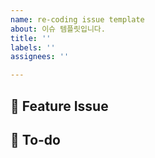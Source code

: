 ```yaml
---
name: re-coding issue template
about: 이슈 템플릿입니다.
title: ''
labels: ''
assignees: ''

---
```


## 📢  Feature Issue

## 📝  To-do

